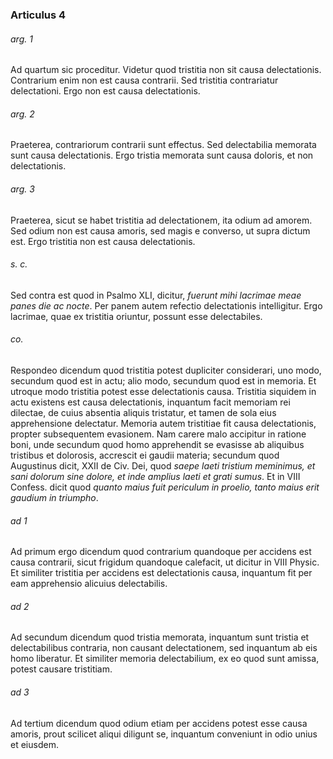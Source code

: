 ### Articulus 4

###### arg. 1
Ad quartum sic proceditur. Videtur quod tristitia non sit causa delectationis. Contrarium enim non est causa contrarii. Sed tristitia contrariatur delectationi. Ergo non est causa delectationis.

###### arg. 2
Praeterea, contrariorum contrarii sunt effectus. Sed delectabilia memorata sunt causa delectationis. Ergo tristia memorata sunt causa doloris, et non delectationis.

###### arg. 3
Praeterea, sicut se habet tristitia ad delectationem, ita odium ad amorem. Sed odium non est causa amoris, sed magis e converso, ut supra dictum est. Ergo tristitia non est causa delectationis.

###### s. c.
Sed contra est quod in Psalmo XLI, dicitur, *fuerunt mihi lacrimae meae panes die ac nocte*. Per panem autem refectio delectationis intelligitur. Ergo lacrimae, quae ex tristitia oriuntur, possunt esse delectabiles.

###### co.
Respondeo dicendum quod tristitia potest dupliciter considerari, uno modo, secundum quod est in actu; alio modo, secundum quod est in memoria. Et utroque modo tristitia potest esse delectationis causa. Tristitia siquidem in actu existens est causa delectationis, inquantum facit memoriam rei dilectae, de cuius absentia aliquis tristatur, et tamen de sola eius apprehensione delectatur. Memoria autem tristitiae fit causa delectationis, propter subsequentem evasionem. Nam carere malo accipitur in ratione boni, unde secundum quod homo apprehendit se evasisse ab aliquibus tristibus et dolorosis, accrescit ei gaudii materia; secundum quod Augustinus dicit, XXII de Civ. Dei, quod *saepe laeti tristium meminimus, et sani dolorum sine dolore, et inde amplius laeti et grati sumus*. Et in VIII Confess. dicit quod *quanto maius fuit periculum in proelio, tanto maius erit gaudium in triumpho*.

###### ad 1
Ad primum ergo dicendum quod contrarium quandoque per accidens est causa contrarii, sicut frigidum quandoque calefacit, ut dicitur in VIII Physic. Et similiter tristitia per accidens est delectationis causa, inquantum fit per eam apprehensio alicuius delectabilis.

###### ad 2
Ad secundum dicendum quod tristia memorata, inquantum sunt tristia et delectabilibus contraria, non causant delectationem, sed inquantum ab eis homo liberatur. Et similiter memoria delectabilium, ex eo quod sunt amissa, potest causare tristitiam.

###### ad 3
Ad tertium dicendum quod odium etiam per accidens potest esse causa amoris, prout scilicet aliqui diligunt se, inquantum conveniunt in odio unius et eiusdem.

